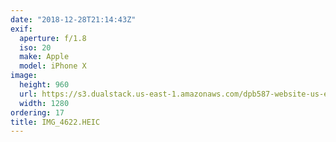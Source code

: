```yaml
---
date: "2018-12-28T21:14:43Z"
exif:
  aperture: f/1.8
  iso: 20
  make: Apple
  model: iPhone X
image:
  height: 960
  url: https://s3.dualstack.us-east-1.amazonaws.com/dpb587-website-us-east-1/asset/gallery/2018-colorado-winter-trip/c419f1bb-5fef-ea52-2ef0-64f6df492a99~1280.jpg
  width: 1280
ordering: 17
title: IMG_4622.HEIC
---
```

